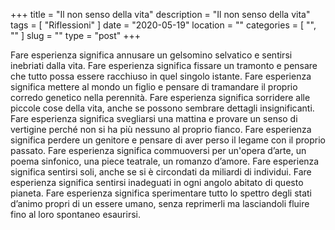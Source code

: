 +++
title = "Il non senso della vita"
description = "Il non senso della vita"
tags = [ "Riflessioni" ]
date = "2020-05-19"
location = ""
categories = [
  "",
  ""
]
slug = ""
type = "post"
+++

Fare esperienza significa annusare un gelsomino selvatico e sentirsi inebriati dalla vita. Fare esperienza significa fissare un tramonto e pensare che tutto possa essere racchiuso in quel singolo istante. Fare esperienza significa mettere al mondo un figlio e pensare di tramandare il proprio corredo genetico nella perennità. Fare esperienza significa sorridere alle piccole cose della vita, anche se possono sembrare dettagli insignificanti. Fare esperienza significa svegliarsi una mattina e provare un senso di vertigine perché non si ha più nessuno al proprio fianco. Fare esperienza significa perdere un genitore e pensare di aver perso il legame con il proprio passato. Fare esperienza significa commuoversi per un'opera d’arte, un poema sinfonico, una piece teatrale, un romanzo d’amore. Fare esperienza significa sentirsi soli, anche se si è circondati da miliardi di individui. Fare esperienza significa sentirsi inadeguati in ogni angolo abitato di questo pianeta. Fare esperienza significa sperimentare tutto lo spettro degli stati d’animo propri di un essere umano, senza reprimerli ma lasciandoli fluire fino al loro spontaneo esaurirsi.

